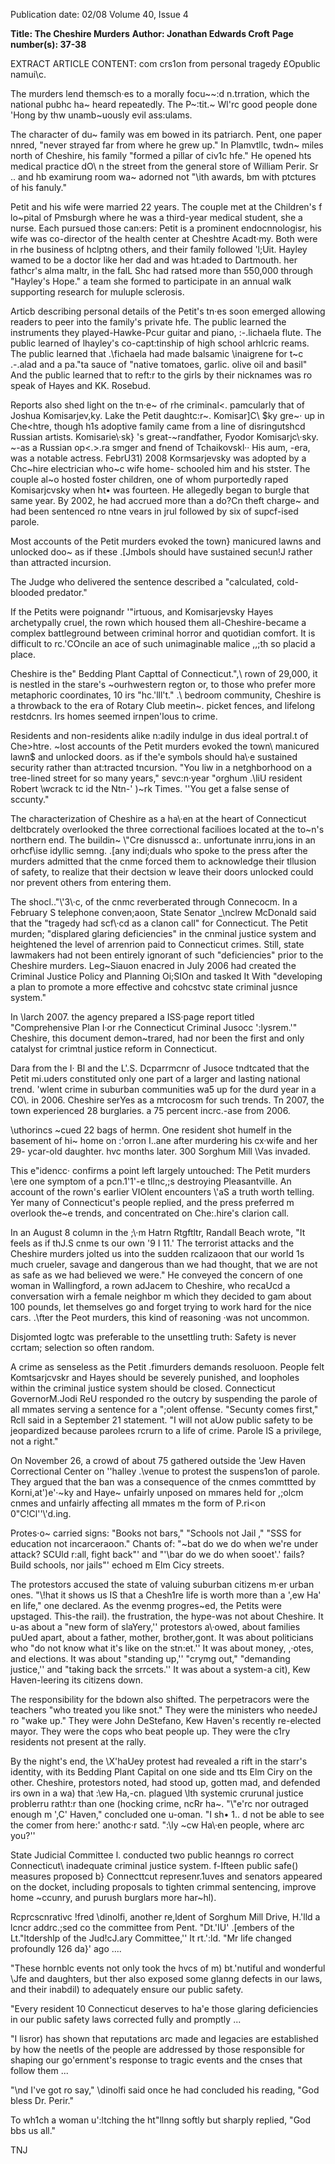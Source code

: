 Publication date: 02/08
Volume 40, Issue 4

**Title: The Cheshire Murders**
**Author: Jonathan Edwards Croft**
**Page number(s): 37-38**

EXTRACT ARTICLE CONTENT:
com crs1on from personal tragedy £Opublic 
namui\c. 

The murders lend themsch·es to a 
morally focu~~:d n.trration, which the 
national pubhc ha~ heard repeatedly. The 
P~:tit.~ Wl'rc good people done 'Hong by 
thw unamb~uously evil ass:ulams. 

The character of du~ family was 
em bowed in its patriarch. Pent, one paper 
nnred, "never strayed far from where he 
grew up." In Plamvtllc, twdn~ miles north 
of Cheshire, his family "formed a pillar of 
civ1c hfe." He opened hts medical practice 
dO\\ n the street from the general store of 
William Perir. Sr .. and hb examirung room 
wa~ adorned not "\\ith awards, bm with 
ptctures of his fanuly." 

Petit and his wife were married 22 
years. The couple met at the Children's 
f lo~pital of Pmsburgh where he was a 
third-year medical student, she a nurse. 
Each pursued those can:ers: Petit is a 
prominent endocnnologisr, his wife was 
co-director of the health center at Cheshtre 
Acadt·my. Both were in rhe business of 
hclptng others, and their family followed 
'l;Uit. Hayley wamed to be a doctor like 
her dad and was ht:aded to Dartmouth. 
her fathcr's alma maltr, in the falL Shc 
had ratsed more than 550,000 through 
"Hayley's Hope." a team she formed to 
participate in an annual walk supporting 
research for muluple sclerosis. 

Articb describing personal details 
of the Petit's tn·es soon emerged allowing 
readers to peer into the family's private 
hfe. The public learned the instruments 
they played-Hawke-Pcur guitar and 
piano, :-.lichaela flute. The public learned 
of lhayley's co-capt:tinship of high school 
arhlcric reams. The public learned that 
.\fichaela had made balsamic \inaigrene 
for t~c .-.alad and a pa."ta sauce of "native 
tomatoes, garlic. olive oil and basil" And 
the public learned that to reft:r to the girls 
by their nicknames was ro speak of Hayes 
and KK. Rosebud. 

Reports also shed light on the tn·e~ 
of rhe criminal<. pamcularly that of 
Joshua Komisarjev,ky. Lake the Petit 
daughtc:r~. Komisar]C\ $ky gre~· up in 
Che<htre, though h1s adoptive family 
came from a line of disringutshcd Russian 
artists. Komisarie\·sk} 's great-~randfather, 
Fyodor Komisarjc\·sky. 
~-as a Russian 
op<.>.ra smger and fnend of Tchaikovskl·· 
His aum, \-era, was a notable actress. 
FebrU31) 2008 
Kormsarjevsky was adopted by a 
Chc~hire electrician who~c wife home-
schooled him and his stster. The couple 
al~o hosted foster children, one of whom 
purportedly raped Komisarjcvsky when 
ht• was fourteen. He allegedly began to 
burgle that same year. By 2002, he had 
accrued more than a do?Cn theft charge~ 
and had been sentenced ro ntne vears in 
jrul followed by six of supcf\-ised parole. 

Most accounts of the Petit murders evoked the 
town} manicured lawns and unlocked doo~ 
as if these .[Jmbols should have sustained 
secun!J rather than attracted incursion. 

The Judge who delivered the sentence 
described a "calculated, cold-blooded 
predator." 

If the Petits were poignandr '"irtuous, 
and 
Komisarjevsky 
Hayes 
archetypally cruel, the rown which housed 
them all-Cheshire-became a complex 
battleground between criminal horror 
and quotidian comfort. It is difficult to 
rc.'COncile an ace of such unimaginable 
malice ,,;th so placid a place. 

Cheshire is the" Bedding Plant Capttal 
of Connecticut.",\ rown of 29,000, it is 
nestled in the stare's ~ourhwestern regton 
or, to those who prefer more metaphoric 
coordinates, 10 irs "hc.'lll't." .\ bedroom 
community, Cheshire is a throwback to 
the era of Rotary Club meetin~. picket 
fences, and lifelong restdcnrs. Irs homes 
seemed irnpen'lous to crime. 

Residents and non-residents alike 
n:adily indulge in dus ideal portral.t of 
Che>htre. ~lost accounts of the Petit 
murders evoked the town\ manicured 
lawn$ and unlocked doors. as if the'e 
symbols should ha\·e sustained security 
rather than at:tracted tncursion. "You liw 
in a netghborhood on a tree-lined street 
for so many years," sevc:n·year "orghum 
.\liU resident Robert \wcrack tc id the 
Ntn-' )~rk Times. ''You get a false sense of 
sccunty." 

The characterization of Cheshire 
as a ha\·en at the heart of Connecticut 
deltbcrately 
overlooked 
the 
three 
correctional facilioes located at the 
to~n's northern end. The buildin~ \\"Cre 
disnusscd a:. unfortunate inrru,ions in an 
orhcf\\ise idyllic semng. .\[any indi\;duals 
who spoke to the press after the murders 
admitted that the cnme forced them to 
acknowledge their tllusion of safety, to 
realize that their dectsion w leave their 
doors unlocked could nor prevent others 
from entering them. 

The shocl.."\\'3\·c, of the cnmc 
reverberated through Connecocm. In 
a February S telephone conven;aoon, 
State Senator _\nclrew McDonald said 
that the "tragedy had scf\·cd as a clanon 
call" for Connecticut. The Petit murden; 
"displared glaring deficiencies" in the 
cnminal justice system and heightened 
the level of arrenrion paid to Connecticut 
crimes. Still, state lawmakers had not been 
entirely ignorant of such "deficiencies" 
prior to the Cheshire murders. Leg~Siauon 
enacred in July 2006 had created the 
Criminal Justice Policy and Planning 
Oi\;SIOn and tasked It With "developing 
a plan to promote a more effective and 
cohcstvc state criminal jusnce system." 

In \larch 2007. the agency prepared a 
ISS·page report titled "Comprehensive 
Plan I·or rhe Connecticut Criminal 
Jusocc ':lysrem.'" Cheshire, this document 
demon~trared, had nor been the first and 
only catalyst for crimtnal justice reform in 
Connecticut. 

Dara from the I· Bl and the L'.S. 
Dcparrmcnr of Jusoce tndtcated that the 
Petit mi.uders constituted only one part 
of a larger and lasting national trend. 
\'wlent crime in suburban communities 
wa5 up for the durd year in a CO\\. in 2006. 
Cheshire serYes as a mtcrocosm for such 
trends. Tn 2007, the town experienced 
28 burglaries. a 75 percent incrc.-ase from 
2006. 

\uthorincs 
~cued 22 bags of 
hermn. One resident shot humelf in the 
basement of hi~ home on :\'orron I..ane 
after murdering his cx·wife and her 29-
ycar-old daughter. hvc months later. 300 
Sorghum Mill \Vas invaded. 

This e\"idencc· confirms a point left 
largely untouched: The Petit murders 
\\ere one symptom of a pcn.1'1'-e tllnc,;s 
destroying Pleasantville. An account of 
the rown's earlier VIOlent encounters 
\\'aS a truth worth telling. Yer many of 
Connecticut's people replied, and the 
press preferred m overlook the~e trends, 
and concentrated on Che:.hire's clarion 
call. 

In an August 8 column in the ;\·m 
Hatrn Rtgftltr, Randall Beach wrote, "It 
feels as if thJ.S cnme ts our own '9 I 11.' The 
terrorist attacks and the Cheshire murders 
jolted us into the sudden rcalizaoon that 
our world 1s much crueler, savage and 
dangerous than we had thought, that 
we are not as safe as we had believed we 
were." He conveyed the concern of one 
woman in Wallingford, a rown adJacem to 
Cheshire, who recaUcd a conversation wirh 
a female neighbor m which they decided 
to gam about 100 pounds, let themselves 
go and forget trying to work hard for the 
nice cars. .\fter the Peot murders, this 
kind of reasoning ·was not uncommon. 

Disjomted logtc was preferable to the 
unsettling truth: Safety is never ccrtam; 
selection so often random. 

A crime as senseless as the Petit 
.fimurders demands resoluoon. People 
felt Komtsarjcvskr and Hayes should be 
severely punished, and loopholes within 
the criminal justice system should be 
closed. Connecticut GovernorM.Jodi ReU 
responded ro the outcry by suspending 
the parole of all mmates serving a 
sentence for a ";olent offense. "Secunty 
comes first," Rcll said in a September 21 
statement. "I will not aUow public safety 
to be jeopardized because parolees rcrurn 
to a life of crime. Parole IS a privilege, not 
a right." 

On November 26, a crowd of about 
75 gathered outside the 'Jew Haven 
Correctional Center on \'\'halley .\venue 
to protest the suspens1on of parole. They 
argued that the ban was a consequence of 
the cnmes commttted by Korni,at')e'·~ky 
and Haye~ unfairly unposed on mmares 
held for ,;olcm cnmes and unfairly 
affecting all mmates m the form of P.ri<on 
0\"C!Cl''\\'d.ing. 

Protes·o~ carried signs: "Books 
not bars," "Schools not Jail ," "SSS for 
education not incarceraoon." Chants of: 
"\~bat do we do when we're under attack? 
SCUld r:all, fight back"' and "\'\bar do we 
do when sooet'.' fails? Build schools, nor 
jails"' echoed m Elm Cicy streets. 

The protestors accused the state of 
valuing suburban citizens m·er urban 
ones. "\\!hat it shows us IS that a Chesh1re 
life is worth more than a '\,ew Ha' en life," 
one declared. As the evenmg progres~ed, 
the Petits were upstaged. This-the rail). 
the frustration, the hype-was not about 
Cheshire. It u-as about a "new form of 
slaYery,'' protestors a\·owed, about families 
puUed apart, about a father, mother, 
brother,gont. It was about politicians who 
"do not know what it's like on the stn:et.'' 
It was about money, ,·otes, and elections. 
It was about "standing up,'' "crymg out," 
"demanding justice,'' and "taking back 
the srrcets.'' It was about a system-a cit), 
Kew Haven-leering its citizens down. 

The responsibility for the bdown 
also shifted. The perpetracors were the 
teachers "who treated you like snot." 
They were the ministers who needeJ ro 
"wake up." They were John DeStefano, 
Kew Haven's recently re-elected mayor. 
They were the cops who beat people up. 
They were the c1ry residents not present 
at the rally. 

By the night's end, the \X'haUey 
protest had revealed a rift in the starr's 
identity, with its Bedding Plant Capital on 
one side and tts Elm Ciry on the other. 
Cheshire, protestors noted, had stood up, 
gotten mad, and defended irs own in a wa) 
that :\ew Ha,-cn. plagued \\lth systemic 
crurunal justice problerru ratht:r than 
one (hocking crime, ncRr ha~. "\\"e'rc 
nor outraged enough m '\,C\' Haven," 
concluded one u-oman. "I sh• 1.. d not be 
able to see the comer from here:' anothc·r 
satd. ":\ly ~cw Ha\·en people, where arc 
you?'' 

State 
Judicial 
Committee 
l. conducted 
two 
public 
heanngs 
ro 
correct Connecticut\ 
inadequate 
criminal justice system. f-Ifteen public 
safe() measures proposed b} Connecttcut 
represenr.1uves and senators appeared 
on the docket, including proposals to 
tighten crimmal sentencing, improve 
home ~ccunry, and purush burglars more 
har~hl). 

Rcprcscnrativc 
\!fred 
\dinolfi, 
another re,ldent of Sorghum Mill Drive, 
H.'lld a lcncr addrc.;sed co the committee 
from Pent. "Dt.'IU' .\[embers of the 
Lt."ltdershlp of the Jud!cJ.ary Committee,'' 
It rt.':ld. "Mr life changed profoundly 126 
da}' ago .... 

"These hornblc events not only took 
the hvcs of m) bt.'nutiful and wonderful 
\\Jfe and daughters, but ther also exposed 
some glanng defects in our laws, and their 
inabdil) to adequately ensure our public 
safety. 

"Every 
resident 
10 
Connecticut 
deserves to ha\'e those glaring deficiencies 
in our public safety laws corrected fully 
and promptly ... 

"I lisror) has shown that reputations 
arc made and legacies are established by 
how the neetls of the people are addressed 
by those responsible for shaping our 
go\'ernment's response to tragic events 
and the cnses that follow them ... 

"\nd I've got ro say," \dinolfi said 
once he had concluded his reading, "God 
bless Dr. Perir." 

To wh1ch a woman u':ltching the 
ht"llnng softly but sharply replied, "God 
bbs us all." 

TNJ